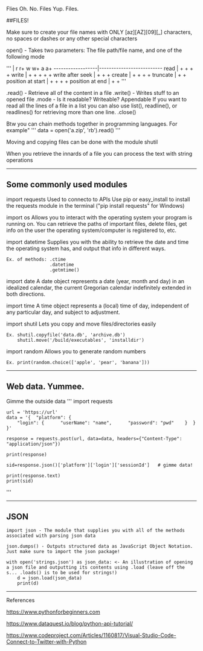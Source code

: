 Flies 
Oh. No.
Files
Yup. Files.


##FILES!

Make sure to create your file names with ONLY [az][AZ][09][_] characters, no spaces or dashes or any other special characters


open() - Takes two parameters: The file path/file name, and one of the following mode 

'''
                      | r   r+   w   w+   a   a+
    ------------------|--------------------------
    read              | +   +        +        +
    write             |     +    +   +    +   +
    write after seek  |     +    +   +
    create            |          +   +    +   +
    truncate          |          +   +
    position at start | +   +    +   +
    position at end   |                   +   +
'''

.read() - Retrieve all of the content in a file
.write() - Writes stuff to an opened file
.mode - Is it readable? Writeable? Appendable
If you want to read all the lines of a file in a list you can also use list(), readline(), or readlines() for retrieving more than one line.
.close()

Btw you can chain methods together in programming languages. For example"
'''
    data = open('a.zip', 'rb').read()
'''

Moving and copying files can be done with the module shutil

When you retrieve the innards of a file you can process the text with string operations

---
## Some commonly used modules
import requests
    Used to connecto to APIs
    Use pip or easy_install to install the requests module in the terminal ("pip install requests" for Windows)

import os
    Allows you to interact with the operating system your program is running on. You can retrieve the paths of important files, delete files, get info on the user the operating system/computer is registered to, etc.

import datetime
    Supplies you with the ability to retrieve the date and time the operating system has, and output that info in different ways.

    Ex. of methods: .ctime
                    .datetime
                    .getmtime()

import date
    A date object represents a date (year, month and day) in an idealized calendar, the current Gregorian calendar indefinitely extended in both directions.

import time
    A time object represents a (local) time of day, independent of any particular day, and subject to adjustment.

import shutil
    Lets you copy and move files/directories easily

    Ex. shutil.copyfile('data.db', 'archive.db')
        shutil.move('/build/executables', 'installdir')

import random
    Allows you to generate random numbers

    Ex. print(random.choice(['apple', 'pear', 'banana']))

---
## Web data. Yummee.

Gimme the outside data
'''
    import requests

    url = 'https://url'
    data = '{  "platform": {    
        "login": {      "userName": "name",      "password": "pwd"    }  } 
    }'

    response = requests.post(url, data=data, headers={"Content-Type": "application/json"})

    print(response)

    sid=response.json()['platform']['login']['sessionId']   # gimme data!

    print(response.text)
    print(sid)
'''

---
## JSON

    import json - The module that supplies you with all of the methods associated with parsing json data

    json.dumps() - Outputs structured data as JavaScript Object Notation. Just make sure to import the json package!

    with open('strings.json') as json_data: <- An illustration of opening a json file and outputting its contents using .load (leave off the s... .loads() is to be used for strings!)
        d = json.load(json_data)
        print(d)

---
References

https://www.pythonforbeginners.com

https://www.dataquest.io/blog/python-api-tutorial/

https://www.codeproject.com/Articles/1160817/Visual-Studio-Code-Connect-to-Twitter-with-Python